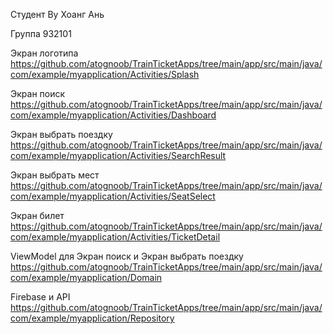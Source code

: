 Студент Ву Хоанг Ань

Группа 932101


Экран логотипа
https://github.com/atognoob/TrainTicketApps/tree/main/app/src/main/java/com/example/myapplication/Activities/Splash

Экран поиск
https://github.com/atognoob/TrainTicketApps/tree/main/app/src/main/java/com/example/myapplication/Activities/Dashboard

Экран выбрать поездку
https://github.com/atognoob/TrainTicketApps/tree/main/app/src/main/java/com/example/myapplication/Activities/SearchResult

Экран выбрать мест
https://github.com/atognoob/TrainTicketApps/tree/main/app/src/main/java/com/example/myapplication/Activities/SeatSelect

Экран билет
https://github.com/atognoob/TrainTicketApps/tree/main/app/src/main/java/com/example/myapplication/Activities/TicketDetail

ViewModel для Экран поиск и Экран выбрать поездку
https://github.com/atognoob/TrainTicketApps/tree/main/app/src/main/java/com/example/myapplication/Domain

Firebase и API
https://github.com/atognoob/TrainTicketApps/tree/main/app/src/main/java/com/example/myapplication/Repository


